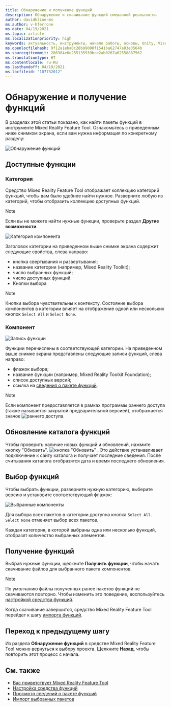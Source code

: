 ```yaml
---
title: Обнаружение и получение функций
description: Обнаружение и скачивание функций смешанной реальности.
author: davidkline-ms
ms.author: v-hferrone
ms.date: 04/19/2021
ms.topic: article
ms.localizationpriority: high
keywords: актуальность, инструменты, начало работы, основы, Unity, Visual Studio, набор средств, гарнитура смешанной реальности, гарнитура Windows Mixed Reality, гарнитура виртуальной реальности, установка, Windows, HoloLens, эмулятор, Unreal, OpenXR
ms.openlocfilehash: 9f12a1eba0c28b89000f1541ba62747a03e3564b
ms.sourcegitcommit: 286384e6e255135939bce2ab0267a62558837562
ms.translationtype: HT
ms.contentlocale: ru-RU
ms.lasthandoff: 04/19/2021
ms.locfileid: "107732012"
---
```

# <a name="discovering-and-acquiring-features"></a>Обнаружение и получение функций

В разделах этой статьи показано, как найти пакеты функций в инструменте Mixed Reality Feature Tool. Ознакомьтесь с приведенным ниже снимком экрана, если вам нужна информация по конкретному разделу:

![Обнаружение функций](images/FeatureToolDiscovery.png)

## <a name="available-features"></a>Доступные функции

### <a name="category"></a>Категория

Средство Mixed Reality Feature Tool отображает коллекцию категорий функций, чтобы вам было удобнее найти нужное. Разверните любую из категорий, чтобы отобразить коллекцию доступных функций.

> [!NOTE]
> Если вы не можете найти нужные функции, проверьте раздел **Другие возможности**.

![Категория компонента](images/FeatureCategory.png)

Заголовок категории на приведенном выше снимке экрана содержит следующие свойства, слева направо:

- кнопка свертывания и развертывания;
- название категории (например, Mixed Reality Toolkit);
- число выбранных функций;
- число доступных функций.
- Кнопки выбора

> [!NOTE]
> Кнопки выбора чувствительны к контексту. Состояние выбора компонентов в категории влияет на отображение одной или нескольких кнопок `Select All` и `Select None`.

### <a name="feature"></a>Компонент

![Запись функции](images/FeatureEntry.png)

Функции перечислены в соответствующей категории. На приведенном выше снимке экрана представлены следующие записи функций, слева направо:

- флажок выбора;
- название функции (например, Mixed Reality Toolkit Foundation);
- список доступных версий;
- ссылка на [сведения о пакете функций](viewing-package-details.md).

> [!NOTE]
> Если компонент предоставляется в рамках программы раннего доступа (также называется закрытой предварительной версией), отображается значок ![раннего доступа](images/EarlyAccess.png).

## <a name="refresh-the-feature-catalog"></a>Обновление каталога функций

Чтобы проверить наличие новых функций и обновлений, нажмите кнопку "Обновить". ![кнопка "Обновить"](images/RefreshButton.png) . Это действие устанавливает подключение к сайту каталога и получает последние сведения. После считывания каталога отобразятся дата и время последнего обновления.

## <a name="select-features"></a>Выбор функций

Чтобы выбрать функции, разверните нужную категорию, выберите версию и установите соответствующий флажок:

![Выбранные компоненты](images/SelectedFeatures.png)

Для выбора всех пакетов в категории доступна кнопка `Select All`. `Select None` отменяет выбор всех пакетов. 

Каждая категория, в которой выбраны одна или несколько функций, отобразят количество выбранных элементов.

## <a name="acquiring-features"></a>Получение функций

Выбрав нужные функции, щелкните **Получить функции**, чтобы начать скачивание файлов для выбранного пакета компонентов.

> [!NOTE]
> По умолчанию файлы полученных ранее пакетов функций не скачиваются повторно. Чтобы изменить это поведение, воспользуйтесь [настройкой средства функций](configuring-feature-tool.md).

Когда скачивание завершится, средство Mixed Reality Feature Tool перейдет к шагу [импорта функций](importing-features.md).

## <a name="going-back-to-the-previous-step"></a>Переход к предыдущему шагу

Из раздела **Обнаружение функций** в средстве Mixed Reality Feature Tool можно вернуться к выбору проекта. Щелкните **Назад**, чтобы повторить этот процесс с начала.

## <a name="see-also"></a>См. также

- [Вас приветствует Mixed Reality Feature Tool](welcome-to-mr-feature-tool.md)
- [Настройка средства функций](configuring-feature-tool.md)
- [Просмотр сведений о пакете функций](viewing-package-details.md)
- [Импорт выбранных пакетов](importing-features.md)
